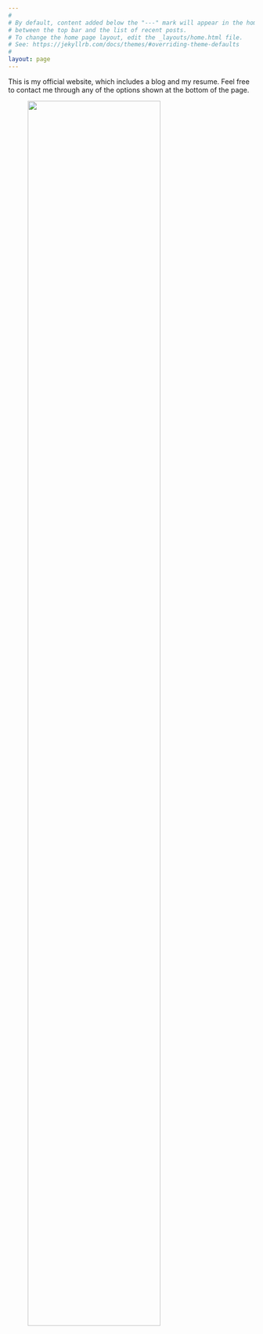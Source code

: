 ```yaml
---
#
# By default, content added below the "---" mark will appear in the home page
# between the top bar and the list of recent posts.
# To change the home page layout, edit the _layouts/home.html file.
# See: https://jekyllrb.com/docs/themes/#overriding-theme-defaults
#
layout: page
---
```


This is my official website, which includes a blog and my resume. Feel free to contact me through any of the options shown at the bottom of the page.
<figure>
<left>
   <a href="Images/CV_photo.jpg"><img width="80%" src="Images/CV_photo.jpg"></a>
</left>
</figure>



